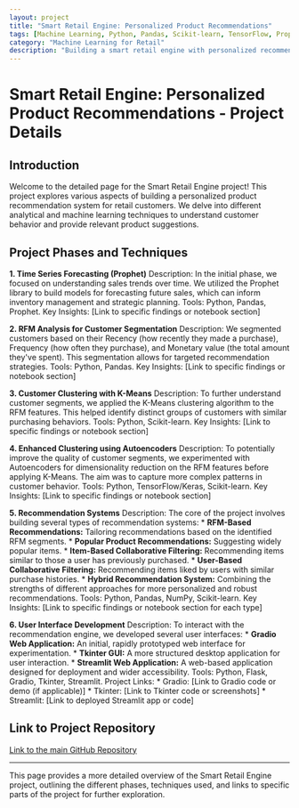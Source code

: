 ```yaml
---
layout: project
title: "Smart Retail Engine: Personalized Product Recommendations"
tags: [Machine Learning, Python, Pandas, Scikit-learn, TensorFlow, Prophet, Flask, Streamlit, Recommendation Systems, RFM Analysis, Clustering, Time Series]
category: "Machine Learning for Retail"
description: "Building a smart retail engine with personalized recommendations through time series analysis, customer segmentation, and various ML techniques."
---
```


# Smart Retail Engine: Personalized Product Recommendations - Project Details

## Introduction

Welcome to the detailed page for the Smart Retail Engine project! This project explores various aspects of building a personalized product recommendation system for retail customers. We delve into different analytical and machine learning techniques to understand customer behavior and provide relevant product suggestions.

## Project Phases and Techniques

**1. Time Series Forecasting (Prophet)**
Description: In the initial phase, we focused on understanding sales trends over time. We utilized the Prophet library to build models for forecasting future sales, which can inform inventory management and strategic planning.
Tools: Python, Pandas, Prophet.
Key Insights: [Link to specific findings or notebook section]

**2. RFM Analysis for Customer Segmentation**
Description: We segmented customers based on their Recency (how recently they made a purchase), Frequency (how often they purchase), and Monetary value (the total amount they've spent). This segmentation allows for targeted recommendation strategies.
Tools: Python, Pandas.
Key Insights: [Link to specific findings or notebook section]

**3. Customer Clustering with K-Means**
Description: To further understand customer segments, we applied the K-Means clustering algorithm to the RFM features. This helped identify distinct groups of customers with similar purchasing behaviors.
Tools: Python, Scikit-learn.
Key Insights: [Link to specific findings or notebook section]

**4. Enhanced Clustering using Autoencoders**
Description: To potentially improve the quality of customer segments, we experimented with Autoencoders for dimensionality reduction on the RFM features before applying K-Means. The aim was to capture more complex patterns in customer behavior.
Tools: Python, TensorFlow/Keras, Scikit-learn.
Key Insights: [Link to specific findings or notebook section]

**5. Recommendation Systems**
Description: The core of the project involves building several types of recommendation systems:
    * **RFM-Based Recommendations:** Tailoring recommendations based on the identified RFM segments.
    * **Popular Product Recommendations:** Suggesting widely popular items.
    * **Item-Based Collaborative Filtering:** Recommending items similar to those a user has previously purchased.
    * **User-Based Collaborative Filtering:** Recommending items liked by users with similar purchase histories.
    * **Hybrid Recommendation System:** Combining the strengths of different approaches for more personalized and robust recommendations.
Tools: Python, Pandas, NumPy, Scikit-learn.
Key Insights: [Link to specific findings or notebook section for each type]

**6. User Interface Development**
Description: To interact with the recommendation engine, we developed several user interfaces:
    * **Gradio Web Application:** An initial, rapidly prototyped web interface for experimentation.
    * **Tkinter GUI:** A more structured desktop application for user interaction.
    * **Streamlit Web Application:** A web-based application designed for deployment and wider accessibility.
Tools: Python, Flask, Gradio, Tkinter, Streamlit.
Project Links:
    * Gradio: [Link to Gradio code or demo (if applicable)]
    * Tkinter: [Link to Tkinter code or screenshots]
    * Streamlit: [Link to deployed Streamlit app or code]

## Link to Project Repository

[Link to the main GitHub Repository](https://github.com/your-username/smart_retail_engine)

---

This page provides a more detailed overview of the Smart Retail Engine project, outlining the different phases, techniques used, and links to specific parts of the project for further exploration.
